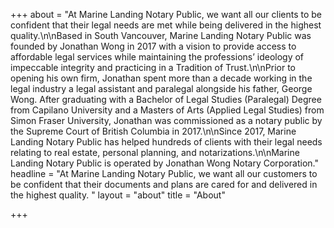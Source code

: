 +++
about = "At Marine Landing Notary Public, we want all our clients to be confident that their legal needs are met while being delivered in the highest quality.\n\nBased in South Vancouver, Marine Landing Notary Public was founded by Jonathan Wong in 2017 with a vision to provide access to affordable legal services while maintaining the professions’ ideology of impeccable integrity and practicing in a Tradition of Trust.\n\nPrior to opening his own firm, Jonathan spent more than a decade working in the legal industry a legal assistant and paralegal alongside his father, George Wong. After graduating with a Bachelor of Legal Studies (Paralegal) Degree from Capilano University and a Masters of Arts (Applied Legal Studies) from Simon Fraser University, Jonathan was commissioned as a notary public by the Supreme Court of British Columbia in 2017.\n\nSince 2017, Marine Landing Notary Public has helped hundreds of clients with their legal needs relating to real estate, personal planning, and notarizations.\n\nMarine Landing Notary Public is operated by Jonathan Wong Notary Corporation."
headline = "At Marine Landing Notary Public, we want all our customers to be confident that their documents and plans are cared for and delivered in the highest quality. "
layout = "about"
title = "About"

+++
